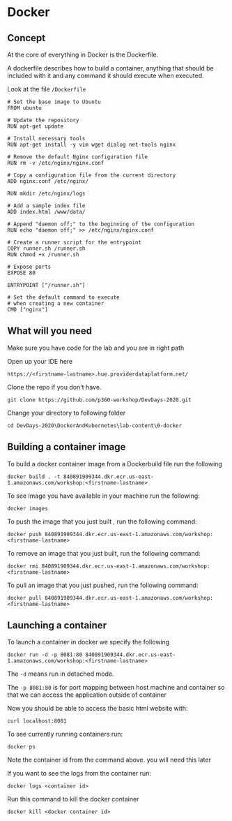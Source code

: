 # Docker

## Concept

At the core of everything in Docker is the Dockerfile.

A dockerfile describes how to build a container, anything that should be included with it and any command it should execute when executed.

Look at the file `/Dockerfile`


```
# Set the base image to Ubuntu
FROM ubuntu

# Update the repository
RUN apt-get update

# Install necessary tools
RUN apt-get install -y vim wget dialog net-tools nginx

# Remove the default Nginx configuration file
RUN rm -v /etc/nginx/nginx.conf

# Copy a configuration file from the current directory
ADD nginx.conf /etc/nginx/

RUN mkdir /etc/nginx/logs

# Add a sample index file
ADD index.html /www/data/

# Append "daemon off;" to the beginning of the configuration
RUN echo "daemon off;" >> /etc/nginx/nginx.conf

# Create a runner script for the entrypoint
COPY runner.sh /runner.sh
RUN chmod +x /runner.sh

# Expose ports
EXPOSE 80

ENTRYPOINT ["/runner.sh"]

# Set the default command to execute
# when creating a new container
CMD ["nginx"]

```

## What will you need

Make sure you have code for the lab and you are in right path

Open up your IDE here

`https://<firstname-lastname>.hue.providerdataplatform.net/`

Clone the repo if you don't have.

`git clone https://github.com/p360-workshop/DevDays-2020.git`

Change your directory to following folder

`cd DevDays-2020\DockerAndKubernetes\lab-content\0-docker`


## Building a container image

To build a docker container image from a Dockerbuild file run the following

`docker build . -t 840891909344.dkr.ecr.us-east-1.amazonaws.com/workshop:<firstname-lastname>`

To see image you have available in your machine run the following:

`docker images`


To push the image that you just built , run the following command:

`docker push 840891909344.dkr.ecr.us-east-1.amazonaws.com/workshop:<firstname-lastname>`

To remove an image that you just built, run the following command:

`docker rmi 840891909344.dkr.ecr.us-east-1.amazonaws.com/workshop:<firstname-lastname>`


To pull an image that you just pushed, run the following command:

`docker pull 840891909344.dkr.ecr.us-east-1.amazonaws.com/workshop:<firstname-lastname>`


## Launching a container

To launch a container in docker we specify the following

`docker run -d -p 8081:80 840891909344.dkr.ecr.us-east-1.amazonaws.com/workshop:<firstname-lastname>`

The `-d` means run in detached mode.

The `-p 8081:80` is for port mapping between host machine and container so that we can access the application outside of container


Now you should be able to access the basic html website with:

`curl localhost:8081`


To see currently running containers run:

`docker ps`

Note the container id from the command above. you will need this later

If you want to see the logs from the container run:

`docker logs <container id>` 


Run this command to kill the docker container

`docker kill <docker container id>`
 






